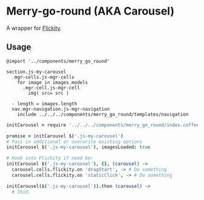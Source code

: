 # Merry-go-round (AKA Carousel)

A wrapper for [Flickity](http://flickity.metafizzy.co/).

## Usage

```styl
@import '../components/merry_go_round'
```

```jade
section.js-my-carousel
  .mgr-cells.js-mgr-cells
    for image in images.models
      .mgr-cell.js-mgr-cell
        img( src= src )

  - length = images.length
  nav.mgr-navigation.js-mgr-navigation
    include ../../../components/merry_go_round/templates/navigation
```

```coffeescript
initCarousel = require '../../../components/merry_go_round/index.coffee'

promise = initCarousel $('.js-my-carousel')
# Pass in additional or overwrite existing options
initCarousel $('.js-my-carousel'), imagesLoaded: true

# Hook into Flickity if need be:
initCarousel $('.js-my-carousel'), {}, (carousel) ->
  carousel.cells.flickity.on 'dragStart', -> # Do something
  carousel.cells.flickity.on 'staticClick', -> # Do something

initCarousel($('.js-my-carousel')).then (carousel) ->
  # Ibid.
```
